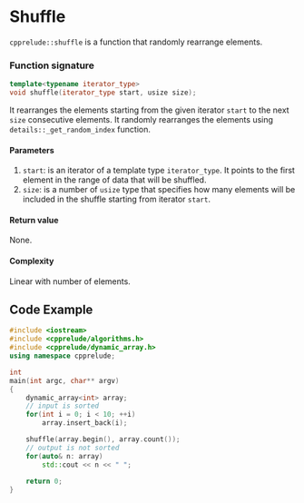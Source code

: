 # Shuffle

`cpprelude::shuffle` is a function that randomly rearrange elements.

### Function signature

```c++
template<typename iterator_type>
void shuffle(iterator_type start, usize size);
```

It rearranges the elements starting from the given iterator `start` to the next `size` consecutive elements. It randomly rearranges the elements using `details::_get_random_index` function.



#### Parameters

1. `start`: is an iterator of a template type `iterator_type`. It points to the first element in the range of data that will be shuffled.
2. `size`: is a number of `usize` type that specifies how many elements will be included in the shuffle starting from iterator `start`.

#### Return value

None.

#### Complexity

Linear with number of elements.

## Code Example

```c++
#include <iostream>
#include <cpprelude/algorithms.h>
#include <cpprelude/dynamic_array.h>
using namespace cpprelude;

int
main(int argc, char** argv)
{
	dynamic_array<int> array;
 	// input is sorted
	for(int i = 0; i < 10; ++i)
		array.insert_back(i);

	shuffle(array.begin(), array.count());
  	// output is not sorted
	for(auto& n: array)
		std::cout << n << " ";
  	
	return 0;
}
```

